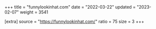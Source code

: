+++
title = "funnylookinhat.com"
date = "2022-03-22"
updated = "2023-02-07"
weight = 3541

[extra]
source = "https://funnylookinhat.com/"
ratio = 75
size = 3
+++
